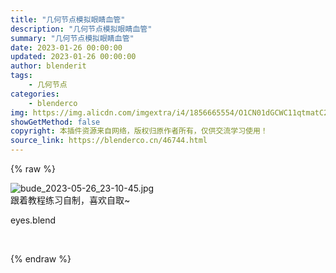 ```yaml
---
title: "几何节点模拟眼睛血管"
description: "几何节点模拟眼睛血管"
summary: "几何节点模拟眼睛血管"
date: 2023-01-26 00:00:00
updated: 2023-01-26 00:00:00
author: blenderit
tags: 
    - 几何节点
categories:
    - blenderco
img: https://img.alicdn.com/imgextra/i4/1856665554/O1CN01dGCWC11qtmatC2FPe_!!1856665554.jpg
showGetMethod: false
copyright: 本插件资源来自网络，版权归原作者所有，仅供交流学习使用！
source_link: https://blenderco.cn/46744.html
---
```


{% raw %}
<p><img src="https://img.alicdn.com/imgextra/i4/1856665554/O1CN01dGCWC11qtmatC2FPe_!!1856665554.jpg" alt="bude_2023-05-26_23-10-45.jpg"><br>
跟着教程练习自制，喜欢自取~</p><p>eyes.blend</p><p> </p>
<div style="display: none">blenderco</div>
{% endraw %}